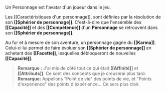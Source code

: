 Un Personnage est l'avatar d'un joueur dans le jeu. 

Les [[Caractéristiques d'un personnage]], sont définies par la résolution de son **[[Sphérier de personnage]]**. C'est-à-dire que l'ensemble des **[[Capacité]]** et des **[[Compétence]]** d'un **Personnage** se retrouvent dans son **[[Sphérier de personnage]]**.

Au fur et à mesure de son aventure, un personnage gagne du **[[Karma]]**. Celui-ci lui permet de faire évoluer son **[[Sphérier de personnage]]** en achetant des **[[Facette]]**, lesquelles débloqueront de nouvelles **[[Capacité]]**. 

> **Remarque :**
> J'ai mis de côté tout ce qui était **[[Affinité]]** et **[[Attributs]]**. Ce sont des concepts que je creuserai plus tard.
> **Remarque:**
> Appellons "Point de vie" des points de vie, et "Points d'expérience" des points d'expérience... Ce sera plus clair.